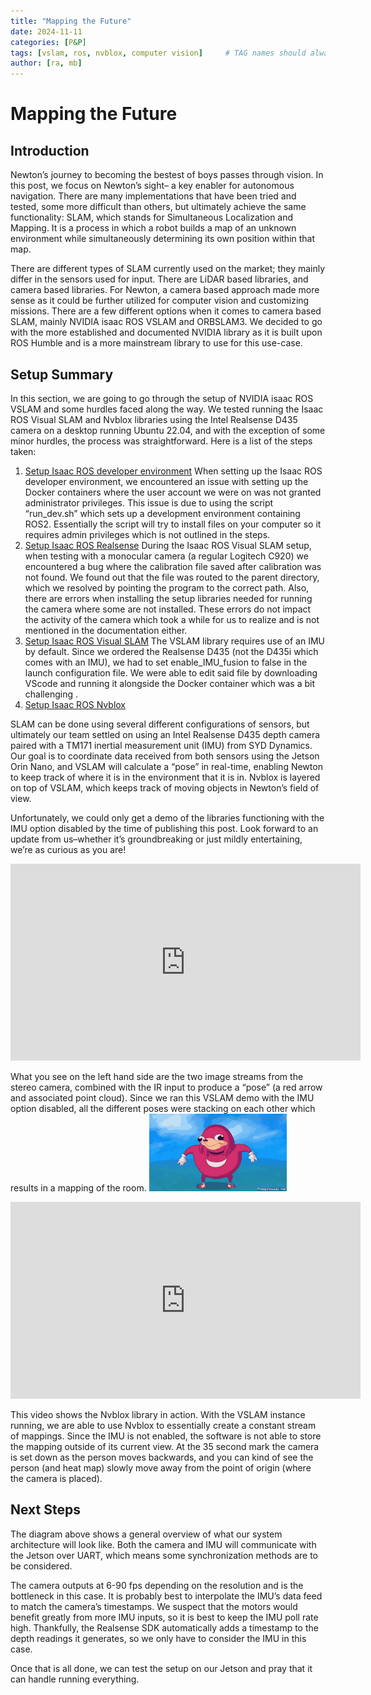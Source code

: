```yaml
---
title: "Mapping the Future"
date: 2024-11-11
categories: [P&P]
tags: [vslam, ros, nvblox, computer vision]     # TAG names should always be lowercase
author: [ra, mb]
---
```


# Mapping the Future

## Introduction
Newton’s journey to becoming the bestest of boys passes through vision. In this post, we focus on Newton’s sight– a key enabler for autonomous navigation. There are many implementations that have been tried and tested, some more difficult than others, but ultimately achieve the same functionality: SLAM, which stands for Simultaneous Localization and Mapping. It is a process in which a robot builds a map of an unknown environment while simultaneously determining its own position within that map. 

There are different types of SLAM currently used on the market; they mainly differ in the sensors used for input. There are LiDAR based libraries, and camera based libraries. For Newton, a camera based approach made more sense as it could be further utilized for computer vision and customizing missions. There are a few different options when it comes to camera based SLAM, mainly NVIDIA isaac ROS VSLAM and ORBSLAM3. We decided to go with the more established and documented NVIDIA library as it is built upon ROS Humble and is a more mainstream library to use for this use-case.

## Setup Summary
In this section, we are going to go through the setup of NVIDIA isaac ROS VSLAM and some hurdles faced along the way. We tested running the Isaac ROS Visual SLAM and Nvblox libraries using the Intel Realsense D435 camera on a desktop running Ubuntu 22.04, and with the exception of some minor hurdles, the process was straightforward. Here is a list of the steps taken:
1. [Setup Isaac ROS developer environment](https://nvidia-isaac-ros.github.io/getting_started/dev_env_setup.html)
When setting up the Isaac ROS developer environment, we encountered an issue with setting up the Docker containers where the user account we were on was not granted administrator privileges. This issue is due to using the script “run_dev.sh” which sets up a development environment containing ROS2. Essentially the script will try to install files on your computer so it requires admin privileges which is not outlined in the steps.
2. [Setup Isaac ROS Realsense](https://nvidia-isaac-ros.github.io/getting_started/hardware_setup/sensors/realsense_setup.html)
During the Isaac ROS Visual SLAM setup, when testing with a monocular camera (a regular Logitech C920) we encountered a bug where the calibration file saved after calibration was not found. We found out that the file was routed to the parent directory, which we resolved by pointing the program to the correct path. Also, there are errors when installing the setup libraries needed for running the camera where some are not installed. These errors do not impact the activity of the camera which took a while for us to realize and is not mentioned in the documentation either.
3. [Setup Isaac ROS Visual SLAM](https://nvidia-isaac-ros.github.io/repositories_and_packages/isaac_ros_visual_slam/isaac_ros_visual_slam/index.html#quickstart)
The VSLAM library requires use of an IMU by default. Since we ordered the Realsense D435 (not the D435i which comes with an IMU), we had to set enable_IMU_fusion to false in the launch configuration file. We were able to edit said file by downloading VScode and running it alongside the Docker container which was a bit challenging .
4. [Setup Isaac ROS Nvblox](https://nvidia-isaac-ros.github.io/repositories_and_packages/isaac_ros_nvblox/index.html)

SLAM can be done using several different configurations of sensors, but ultimately our team settled on using an Intel Realsense D435 depth camera paired with a TM171 inertial measurement unit (IMU) from SYD Dynamics. Our goal is to coordinate data received from both sensors using the Jetson Orin Nano, and VSLAM will calculate a “pose” in real-time, enabling Newton to keep track of where it is in the environment that it is in. Nvblox is layered on top of VSLAM, which keeps track of moving objects in Newton’s field of view.

Unfortunately, we could only get a demo of the libraries functioning with the IMU option disabled by the time of publishing this post. Look forward to an update from us–whether it’s groundbreaking or just mildly entertaining, we’re as curious as you are!

<iframe width="560" height="315" src="https://www.youtube.com/embed/va1h6mMQ7AQ" title="YouTube video player" frameborder="0" allow="accelerometer; autoplay; clipboard-write; encrypted-media; gyroscope; picture-in-picture; web-share" referrerpolicy="strict-origin-when-cross-origin" allowfullscreen></iframe>

What you see on the left hand side are the two image streams from the stereo camera, combined with the IR input to produce a “pose” (a red arrow and associated point cloud). Since we ran this VSLAM demo with the IMU option disabled, all the different poses were stacking on each other which results in a mapping of the room.
![gif](/assets/img/blog4/knuckles.gif)

<iframe width="560" height="315" src="https://www.youtube.com/embed/dwyfydG_lTI" title="YouTube video player" frameborder="0" allow="accelerometer; autoplay; clipboard-write; encrypted-media; gyroscope; picture-in-picture; web-share" referrerpolicy="strict-origin-when-cross-origin" allowfullscreen></iframe>

This video shows the Nvblox library in action. With the VSLAM instance running, we are able to use Nvblox to essentially create a constant stream of mappings. Since the IMU is not enabled, the software is not able to store the mapping outside of its current view. At the 35 second mark the camera is set down as the person moves backwards, and you can kind of see the person (and heat map) slowly move away from the point of origin (where the camera is placed).

## Next Steps

The diagram above shows a general overview of what our system architecture will look like. Both the camera and IMU will communicate with the Jetson over UART, which means some synchronization methods are to be considered.

The camera outputs at 6-90 fps depending on the resolution and is the bottleneck in this case. It is probably best to interpolate the IMU’s data feed to match the camera’s timestamps. We suspect that the motors would benefit greatly from more IMU inputs, so it is best to keep the IMU poll rate high. Thankfully, the Realsense SDK automatically adds a timestamp to the depth readings it generates, so we only have to consider the IMU in this case.

Once that is all done, we can test the setup on our Jetson and pray that it can handle running everything.
